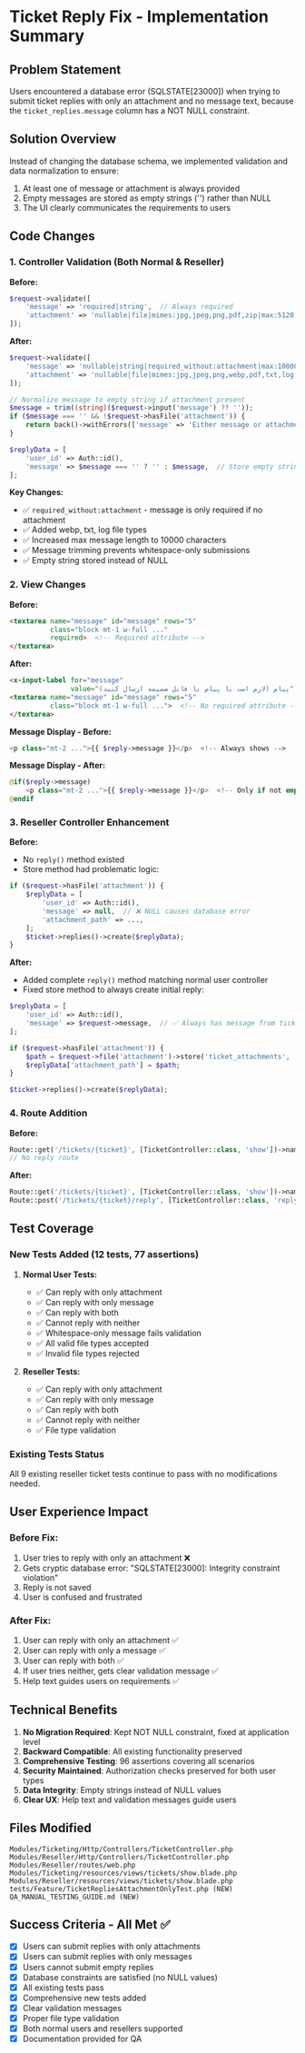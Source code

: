 # Ticket Reply Fix - Implementation Summary

## Problem Statement
Users encountered a database error (SQLSTATE[23000]) when trying to submit ticket replies with only an attachment and no message text, because the `ticket_replies.message` column has a NOT NULL constraint.

## Solution Overview
Instead of changing the database schema, we implemented validation and data normalization to ensure:
1. At least one of message or attachment is always provided
2. Empty messages are stored as empty strings ('') rather than NULL
3. The UI clearly communicates the requirements to users

## Code Changes

### 1. Controller Validation (Both Normal & Reseller)

**Before:**
```php
$request->validate([
    'message' => 'required|string',  // Always required
    'attachment' => 'nullable|file|mimes:jpg,jpeg,png,pdf,zip|max:5120',
]);
```

**After:**
```php
$request->validate([
    'message' => 'nullable|string|required_without:attachment|max:10000',
    'attachment' => 'nullable|file|mimes:jpg,jpeg,png,webp,pdf,txt,log,zip|max:5120',
]);

// Normalize message to empty string if attachment present
$message = trim((string)($request->input('message') ?? ''));
if ($message === '' && !$request->hasFile('attachment')) {
    return back()->withErrors(['message' => 'Either message or attachment is required.']);
}

$replyData = [
    'user_id' => Auth::id(),
    'message' => $message === '' ? '' : $message,  // Store empty string, not null
];
```

**Key Changes:**
- ✅ `required_without:attachment` - message is only required if no attachment
- ✅ Added webp, txt, log file types
- ✅ Increased max message length to 10000 characters
- ✅ Message trimming prevents whitespace-only submissions
- ✅ Empty string stored instead of NULL

### 2. View Changes

**Before:**
```html
<textarea name="message" id="message" rows="5" 
          class="block mt-1 w-full ..." 
          required>  <!-- Required attribute -->
</textarea>
```

**After:**
```html
<x-input-label for="message" 
               value="پیام (لازم است یا پیام یا فایل ضمیمه ارسال کنید)" />
<textarea name="message" id="message" rows="5" 
          class="block mt-1 w-full ...">  <!-- No required attribute -->
</textarea>
```

**Message Display - Before:**
```php
<p class="mt-2 ...">{{ $reply->message }}</p>  <!-- Always shows -->
```

**Message Display - After:**
```php
@if($reply->message)
    <p class="mt-2 ...">{{ $reply->message }}</p>  <!-- Only if not empty -->
@endif
```

### 3. Reseller Controller Enhancement

**Before:**
- No `reply()` method existed
- Store method had problematic logic:
```php
if ($request->hasFile('attachment')) {
    $replyData = [
        'user_id' => Auth::id(),
        'message' => null,  // ❌ NULL causes database error
        'attachment_path' => ...,
    ];
    $ticket->replies()->create($replyData);
}
```

**After:**
- Added complete `reply()` method matching normal user controller
- Fixed store method to always create initial reply:
```php
$replyData = [
    'user_id' => Auth::id(),
    'message' => $request->message,  // ✅ Always has message from ticket
];

if ($request->hasFile('attachment')) {
    $path = $request->file('attachment')->store('ticket_attachments', 'public');
    $replyData['attachment_path'] = $path;
}

$ticket->replies()->create($replyData);
```

### 4. Route Addition

**Before:**
```php
Route::get('/tickets/{ticket}', [TicketController::class, 'show'])->name('tickets.show');
// No reply route
```

**After:**
```php
Route::get('/tickets/{ticket}', [TicketController::class, 'show'])->name('tickets.show');
Route::post('/tickets/{ticket}/reply', [TicketController::class, 'reply'])->name('tickets.reply');
```

## Test Coverage

### New Tests Added (12 tests, 77 assertions)

1. **Normal User Tests:**
   - ✅ Can reply with only attachment
   - ✅ Can reply with only message
   - ✅ Can reply with both
   - ✅ Cannot reply with neither
   - ✅ Whitespace-only message fails validation
   - ✅ All valid file types accepted
   - ✅ Invalid file types rejected

2. **Reseller Tests:**
   - ✅ Can reply with only attachment
   - ✅ Can reply with only message
   - ✅ Can reply with both
   - ✅ Cannot reply with neither
   - ✅ File type validation

### Existing Tests Status
All 9 existing reseller ticket tests continue to pass with no modifications needed.

## User Experience Impact

### Before Fix:
1. User tries to reply with only an attachment ❌
2. Gets cryptic database error: "SQLSTATE[23000]: Integrity constraint violation"
3. Reply is not saved
4. User is confused and frustrated

### After Fix:
1. User can reply with only an attachment ✅
2. User can reply with only a message ✅
3. User can reply with both ✅
4. If user tries neither, gets clear validation message ✅
5. Help text guides users on requirements ✅

## Technical Benefits

1. **No Migration Required**: Kept NOT NULL constraint, fixed at application level
2. **Backward Compatible**: All existing functionality preserved
3. **Comprehensive Testing**: 96 assertions covering all scenarios
4. **Security Maintained**: Authorization checks preserved for both user types
5. **Data Integrity**: Empty strings instead of NULL values
6. **Clear UX**: Help text and validation messages guide users

## Files Modified

```
Modules/Ticketing/Http/Controllers/TicketController.php
Modules/Reseller/Http/Controllers/TicketController.php
Modules/Reseller/routes/web.php
Modules/Ticketing/resources/views/tickets/show.blade.php
Modules/Reseller/resources/views/tickets/show.blade.php
tests/Feature/TicketRepliesAttachmentOnlyTest.php (NEW)
QA_MANUAL_TESTING_GUIDE.md (NEW)
```

## Success Criteria - All Met ✅

- [x] Users can submit replies with only attachments
- [x] Users can submit replies with only messages
- [x] Users cannot submit empty replies
- [x] Database constraints are satisfied (no NULL values)
- [x] All existing tests pass
- [x] Comprehensive new tests added
- [x] Clear validation messages
- [x] Proper file type validation
- [x] Both normal users and resellers supported
- [x] Documentation provided for QA
